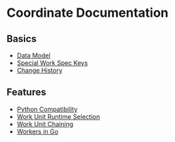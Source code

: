 Coordinate Documentation
========================

Basics
------

* [Data Model](model.md)
* [Special Work Spec Keys](work_specs.md)
* [Change History](changes.md)

Features
--------

* [Python Compatibility](python.md)
* [Work Unit Runtime Selection](runtime.md)
* [Work Unit Chaining](chaining.md)
* [Workers in Go](worker.md)

